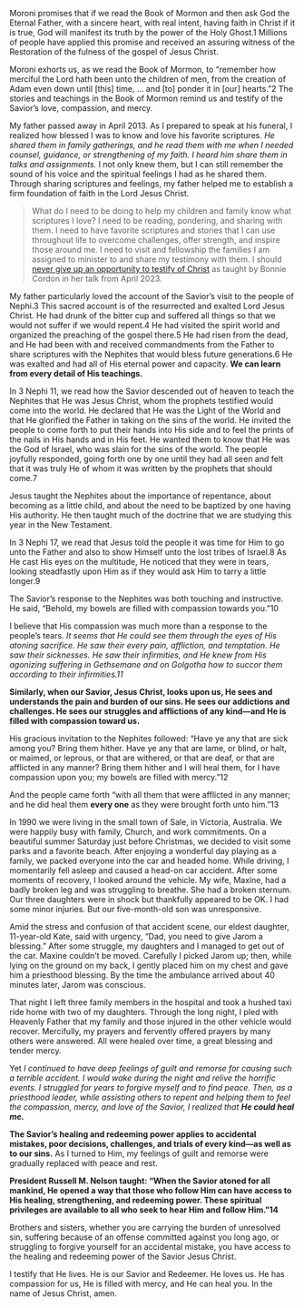 Moroni promises that if we read the Book of Mormon and then ask God the Eternal Father, with a sincere heart, with real intent, having faith in Christ if it is true, God will manifest its truth by the power of the Holy Ghost.1 Millions of people have applied this promise and received an assuring witness of the Restoration of the fulness of the gospel of Jesus Christ.

Moroni exhorts us, as we read the Book of Mormon, to “remember how merciful the Lord hath been unto the children of men, from the creation of Adam even down until [this] time, … and [to] ponder it in [our] hearts.”2 The stories and teachings in the Book of Mormon remind us and testify of the Savior’s love, compassion, and mercy.

My father passed away in April 2013. As I prepared to speak at his funeral, I realized how blessed I was to know and love his favorite scriptures. *He shared them in family gatherings, and he read them with me when I needed counsel, guidance, or strengthening of my faith. I heard him share them in talks and assignments.* I not only knew them, but I can still remember the sound of his voice and the spiritual feelings I had as he shared them. Through sharing scriptures and feelings, my father helped me to establish a firm foundation of faith in the Lord Jesus Christ.

> What do I need to be doing to help my children and family know what scriptures I love? I need to be reading, pondering, and sharing with them. I need to have favorite scriptures and stories that I can use throughout life to overcome challenges, offer strength, and inspire those around me. I need to visit and fellowship the families I am assigned to minister to and share my testimony with them. I should [never give up an opportunity to testify of Christ](https://www.churchofjesuschrist.org/study/general-conference/2023/04/12cordon?lang=eng) as taught by Bonnie Cordon in her talk from April 2023.

My father particularly loved the account of the Savior’s visit to the people of Nephi.3 This sacred account is of the resurrected and exalted Lord Jesus Christ. He had drunk of the bitter cup and suffered all things so that we would not suffer if we would repent.4 He had visited the spirit world and organized the preaching of the gospel there.5 He had risen from the dead, and He had been with and received commandments from the Father to share scriptures with the Nephites that would bless future generations.6 He was exalted and had all of His eternal power and capacity. **We can learn from every detail of His teachings.**

In 3 Nephi 11, we read how the Savior descended out of heaven to teach the Nephites that He was Jesus Christ, whom the prophets testified would come into the world. He declared that He was the Light of the World and that He glorified the Father in taking on the sins of the world. He invited the people to come forth to put their hands into His side and to feel the prints of the nails in His hands and in His feet. He wanted them to know that He was the God of Israel, who was slain for the sins of the world. The people joyfully responded, going forth one by one until they had all seen and felt that it was truly He of whom it was written by the prophets that should come.7

Jesus taught the Nephites about the importance of repentance, about becoming as a little child, and about the need to be baptized by one having His authority. He then taught much of the doctrine that we are studying this year in the New Testament.

In 3 Nephi 17, we read that Jesus told the people it was time for Him to go unto the Father and also to show Himself unto the lost tribes of Israel.8 As He cast His eyes on the multitude, He noticed that they were in tears, looking steadfastly upon Him as if they would ask Him to tarry a little longer.9

The Savior’s response to the Nephites was both touching and instructive. He said, “Behold, my bowels are filled with compassion towards you.”10

I believe that His compassion was much more than a response to the people’s tears. *It seems that He could see them through the eyes of His atoning sacrifice. He saw their every pain, affliction, and temptation. He saw their sicknesses. He saw their infirmities, and He knew from His agonizing suffering in Gethsemane and on Golgotha how to succor them according to their infirmities.11*

**Similarly, when our Savior, Jesus Christ, looks upon us, He sees and understands the pain and burden of our sins. He sees our addictions and challenges. He sees our struggles and afflictions of any kind—and He is filled with compassion toward us.**

His gracious invitation to the Nephites followed: “Have ye any that are sick among you? Bring them hither. Have ye any that are lame, or blind, or halt, or maimed, or leprous, or that are withered, or that are deaf, or that are afflicted in any manner? Bring them hither and I will heal them, for I have compassion upon you; my bowels are filled with mercy.”12

And the people came forth “with all them that were afflicted in any manner; and he did heal them **every one** as they were brought forth unto him.”13

In 1990 we were living in the small town of Sale, in Victoria, Australia. We were happily busy with family, Church, and work commitments. On a beautiful summer Saturday just before Christmas, we decided to visit some parks and a favorite beach. After enjoying a wonderful day playing as a family, we packed everyone into the car and headed home. While driving, I momentarily fell asleep and caused a head-on car accident. After some moments of recovery, I looked around the vehicle. My wife, Maxine, had a badly broken leg and was struggling to breathe. She had a broken sternum. Our three daughters were in shock but thankfully appeared to be OK. I had some minor injuries. But our five-month-old son was unresponsive.

Amid the stress and confusion of that accident scene, our eldest daughter, 11-year-old Kate, said with urgency, “Dad, you need to give Jarom a blessing.” After some struggle, my daughters and I managed to get out of the car. Maxine couldn’t be moved. Carefully I picked Jarom up; then, while lying on the ground on my back, I gently placed him on my chest and gave him a priesthood blessing. By the time the ambulance arrived about 40 minutes later, Jarom was conscious.

That night I left three family members in the hospital and took a hushed taxi ride home with two of my daughters. Through the long night, I pled with Heavenly Father that my family and those injured in the other vehicle would recover. Mercifully, my prayers and fervently offered prayers by many others were answered. All were healed over time, a great blessing and tender mercy.

Yet *I continued to have deep feelings of guilt and remorse for causing such a terrible accident. I would wake during the night and relive the horrific events. I struggled for years to forgive myself and to find peace. Then, as a priesthood leader, while assisting others to repent and helping them to feel the compassion, mercy, and love of the Savior, I realized that **He could heal me.***

**The Savior’s healing and redeeming power applies to accidental mistakes, poor decisions, challenges, and trials of every kind—as well as to our sins.** As I turned to Him, my feelings of guilt and remorse were gradually replaced with peace and rest.

**President Russell M. Nelson taught: “When the Savior atoned for all mankind, He opened a way that those who follow Him can have access to His healing, strengthening, and redeeming power. These spiritual privileges are available to all who seek to hear Him and follow Him.”14**

Brothers and sisters, whether you are carrying the burden of unresolved sin, suffering because of an offense committed against you long ago, or struggling to forgive yourself for an accidental mistake, you have access to the healing and redeeming power of the Savior Jesus Christ.

I testify that He lives. He is our Savior and Redeemer. He loves us. He has compassion for us, He is filled with mercy, and He can heal you. In the name of Jesus Christ, amen.
